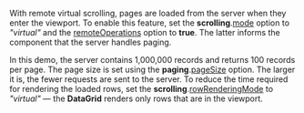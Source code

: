 With remote virtual scrolling, pages are loaded from the server when they enter the viewport. To enable this feature, set the **scrolling**.[mode](/Documentation/ApiReference/UI_Widgets/dxDataGrid/Configuration/scrolling/#mode) option to *"virtual"* and the [remoteOperations](/Documentation/ApiReference/UI_Widgets/dxDataGrid/Configuration/remoteOperations/) option to **true**. The latter informs the component that the server handles paging.

In this demo, the server contains 1,000,000 records and returns 100 records per page. The page size is set using the **paging**.[pageSize](/Documentation/ApiReference/UI_Widgets/dxDataGrid/Configuration/paging/#pageSize) option. The larger it is, the fewer requests are sent to the server. To reduce the time required for rendering the loaded rows, set the **scrolling**.[rowRenderingMode](/Documentation/ApiReference/UI_Widgets/dxDataGrid/Configuration/scrolling/#rowRenderingMode) to *"virtual"*  &mdash; the **DataGrid** renders only rows that are in the viewport.